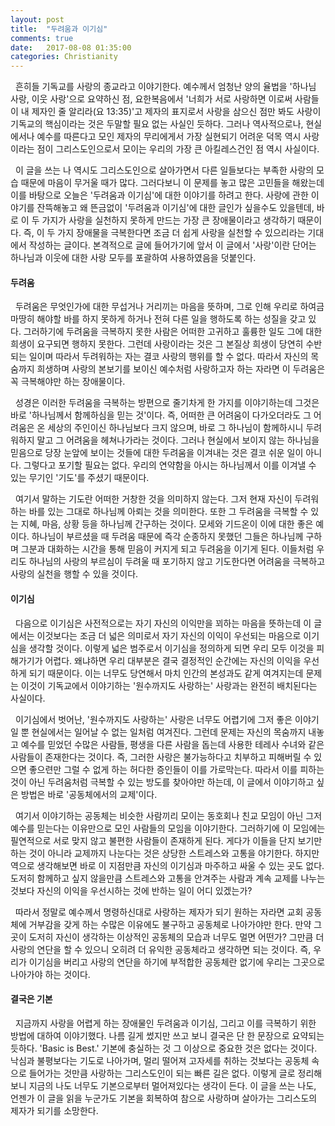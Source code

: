 ```yaml
---
layout: post
title:  "두려움과 이기심"
comments: true
date:   2017-08-08 01:35:00
categories: Christianity
---
```

&nbsp; 흔히들 기독교를 사랑의 종교라고 이야기한다. 예수께서 엄청난 양의 율법을 '하나님 사랑, 이웃 사랑'으로 요약하신 점, 요한복음에서 '너희가 서로 사랑하면 이로써 사람들이 내 제자인 줄 알리라(요 13:35)'고 제자의 표지로서 사랑을 삼으신 점만 봐도 사랑이 기독교의 핵심이라는 것은 두말할 필요 없는 사실인 듯하다. 그러나 역사적으로나, 현실에서나 예수를 따른다고 모인 제자의 무리에게서 가장 실현되기 어려운 덕목 역시 사랑이라는 점이 그리스도인으로서 모이는 우리의 가장 큰 아킬레스건인 점 역시 사실이다.

&nbsp; 이 글을 쓰는 나 역시도 그리스도인으로 살아가면서 다른 일들보다는 부족한 사랑의 모습 때문에 마음이 무거울 때가 많다. 그러다보니 이 문제를 놓고 많은 고민들을 해왔는데 이를 바탕으로 오늘은 '두려움과 이기심'에 대한 이야기를 하려고 한다. 사랑에 관한 이야기를 잔뜩해놓고 왜 뜬금없이 '두려움과 이기심'에 대한 글인가 싶을수도 있을텐데, 바로 이 두 가지가 사랑을 실천하지 못하게 만드는 가장 큰 장애물이라고 생각하기 때문이다. 즉, 이 두 가지 장애물을 극복한다면 조금 더 쉽게 사랑을 실천할 수 있으리라는 기대에서 작성하는 글이다. 본격적으로 글에 들어가기에 앞서 이 글에서 '사랑'이란 단어는 하나님과 이웃에 대한 사랑 모두를 포괄하여 사용하였음을 덧붙인다.

#### 두려움

&nbsp; 두려움은 무엇인가에 대한 무섭거나 거리끼는 마음을 뜻하며, 그로 인해 우리로 하여금 마땅히 해야할 바를 하지 못하게 하거나 전혀 다른 일을 행하도록 하는 성질을 갖고 있다. 그러하기에 두려움을 극복하지 못한 사람은 어떠한 고귀하고 훌륭한 일도 그에 대한 희생이 요구되면 행하지 못한다. 그런데 사랑이라는 것은 그 본질상 희생이 당연히 수반되는 일이며 따라서 두려워하는 자는 결코 사랑의 행위를 할 수 없다. 따라서 자신의 목숨까지 희생하며 사랑의 본보기를 보이신 예수처럼 사랑하고자 하는 자라면 이 두려움은 꼭 극복해야만 하는 장애물이다.

&nbsp; 성경은 이러한 두려움을 극복하는 방편으로 줄기차게 한 가지를 이야기하는데 그것은 바로 '하나님께서 함께하심을 믿는 것'이다. 즉, 어떠한 큰 어려움이 다가오더라도 그 어려움은 온 세상의 주인이신 하나님보다 크지 않으며, 바로 그 하나님이 함께하시니 두려워하지 말고 그 어려움을 헤쳐나가라는 것이다. 그러나 현실에서 보이지 않는 하나님을 믿음으로 당장 눈앞에 보이는 것들에 대한 두려움을 이겨내는 것은 결코 쉬운 일이 아니다. 그렇다고 포기할 필요는 없다. 우리의 연약함을 아시는 하나님께서 이를 이겨낼 수 있는 무기인 '기도'를 주셨기 때문이다.

&nbsp; 여기서 말하는 기도란 어떠한 거창한 것을 의미하지 않는다. 그저 현재 자신이 두려워하는 바를 있는 그대로 하나님께 아뢰는 것을 의미한다. 또한 그 두려움을 극복할 수 있는 지혜, 마음, 상황 등을 하나님께 간구하는 것이다. 모세와 기드온이 이에 대한 좋은 예이다. 하나님이 부르셨을 때 두려움 때문에 즉각 순종하지 못했던 그들은 하나님께 구하며 그분과 대화하는 시간을 통해 믿음이 커지게 되고 두려움을 이기게 된다. 이들처럼 우리도 하나님의 사랑의 부르심이 두려울 때 포기하지 않고 기도한다면 어려움을 극복하고 사랑의 실천을 행할 수 있을 것이다.

#### 이기심

&nbsp; 다음으로 이기심은 사전적으로는 자기 자신의 이익만을 꾀하는 마음을 뜻하는데 이 글에서는 이것보다는 조금 더 넓은 의미로서 자기 자신의 이익이 우선되는 마음으로 이기심을 생각할 것이다. 이렇게 넓은 범주로서 이기심을 정의하게 되면 우리 모두 이것을 피해가기가 어렵다. 왜냐하면 우리 대부분은 결국 결정적인 순간에는 자신의 이익을 우선하게 되기 때문이다. 이는 너무도 당연해서 마치 인간의 본성과도 같게 여겨지는데 문제는 이것이 기독교에서 이야기하는 '원수까지도 사랑하는' 사랑과는 완전히 배치된다는 사실이다.

&nbsp; 이기심에서 벗어난, '원수까지도 사랑하는' 사랑은 너무도 어렵기에 그저 좋은 이야기일 뿐 현실에서는 일어날 수 없는 일처럼 여겨진다. 그런데 문제는 자신의 목숨까지 내놓고 예수를 믿었던 수많은 사람들, 평생을 다른 사람을 돕는데 사용한 테레사 수녀와 같은 사람들이 존재한다는 것이다. 즉, 그러한 사랑은 불가능하다고 치부하고 피해버릴 수 있으면 좋으련만 그럴 수 없게 하는 허다한 증인들이 이를 가로막는다. 따라서 이를 피하는 것이 아닌 두려움처럼 극복할 수 있는 방도를 찾아야만 하는데, 이 글에서 이야기하고 싶은 방법은 바로 '공동체에서의 교제'이다.

&nbsp; 여기서 이야기하는 공동체는 비슷한 사람끼리 모이는 동호회나 친교 모임이 아닌 그저 예수를 믿는다는 이유만으로 모인 사람들의 모임을 이야기한다. 그러하기에 이 모임에는 필연적으로 서로 맞지 않고 불편한 사람들이 존재하게 된다. 게다가 이들을 단지 보기만 하는 것이 아니라 교제까지 나눈다는 것은 상당한 스트레스와 고통을 야기한다. 하지만 역으로 생각해보면 바로 이 지점만큼 자신의 이기심과 마주하고 싸울 수 있는 곳도 없다. 도저히 함께하고 싶지 않을만큼 스트레스와 고통을 안겨주는 사람과 계속 교제를 나누는 것보다 자신의 이익을 우선시하는 것에 반하는 일이 어디 있겠는가?

&nbsp; 따라서 정말로 예수께서 명령하신대로 사랑하는 제자가 되기 원하는 자라면 교회 공동체에 거부감을 갖게 하는 수많은 이유에도 불구하고 공동체로 나아가야만 한다. 만약 그곳이 도저히 자신이 생각하는 이상적인 공동체의 모습과 너무도 멀면 어떤가? 그만큼 더 사랑의 연단을 할 수 있으니 오히려 더 유익한 공동체라고 생각하면 되는 것이다. 즉, 우리가 이기심을 버리고 사랑의 연단을 하기에 부적합한 공동체란 없기에 우리는 그곳으로 나아가야 하는 것이다.

#### 결국은 기본

&nbsp; 지금까지 사랑을 어렵게 하는 장애물인 두려움과 이기심, 그리고 이를 극복하기 위한 방법에 대하여 이야기했다. 나름 길게 썼지만 쓰고 보니 결국은 단 한 문장으로 요약되는 듯하다. 'Basic is Best.' 기본에 충실하는 것 그 이상으로 중요한 것은 없다는 것이다. 낙심과 불평보다는 기도로 나아가며, 멀리 떨어져 고자세를 취하는 것보다는 공동체 속으로 들어가는 것만큼 사랑하는 그리스도인이 되는 빠른 길은 없다. 이렇게 글로 정리해보니 지금의 나도 너무도 기본으로부터 멀어져있다는 생각이 든다. 이 글을 쓰는 나도, 언젠가 이 글을 읽을 누군가도 기본을 회복하여 참으로 사랑하며 살아가는 그리스도의 제자가 되기를 소망한다.
